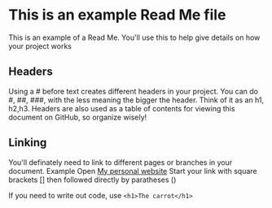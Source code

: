 # This is an example Read Me file
This is an example of a Read Me. You'll use this to help give details on how your project works

## Headers
Using a # before text creates different headers in your project. You can do #, ##, ###, with the less meaning the bigger the header. Think of it as an h1, h2,h3.
Headers are also used as a table of contents for viewing this document on GitHub, so organize wisely!

## Linking
You'll definately need to link to different pages or branches in your document. Example
Open [My personal website](https://www.lukejonesblog.com/#/)
Start your link with square brackets [] then followed directly by paratheses ()

If you need to write out code, use `<h1>The carrot</h1>`
